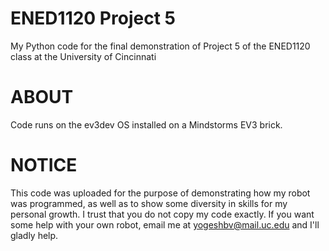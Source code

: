 # ENED1120 Project 5
My Python code for the final demonstration of Project 5 of the ENED1120 class at the University of Cincinnati

# ABOUT
Code runs on the ev3dev OS installed on a Mindstorms EV3 brick. 

# NOTICE
This code was uploaded for the purpose of demonstrating how my robot was programmed, as well as to show some diversity in skills for my personal growth. I trust that you do not copy my code exactly. If you want some help with your own robot, email me at yogeshbv@mail.uc.edu and I'll gladly help.
